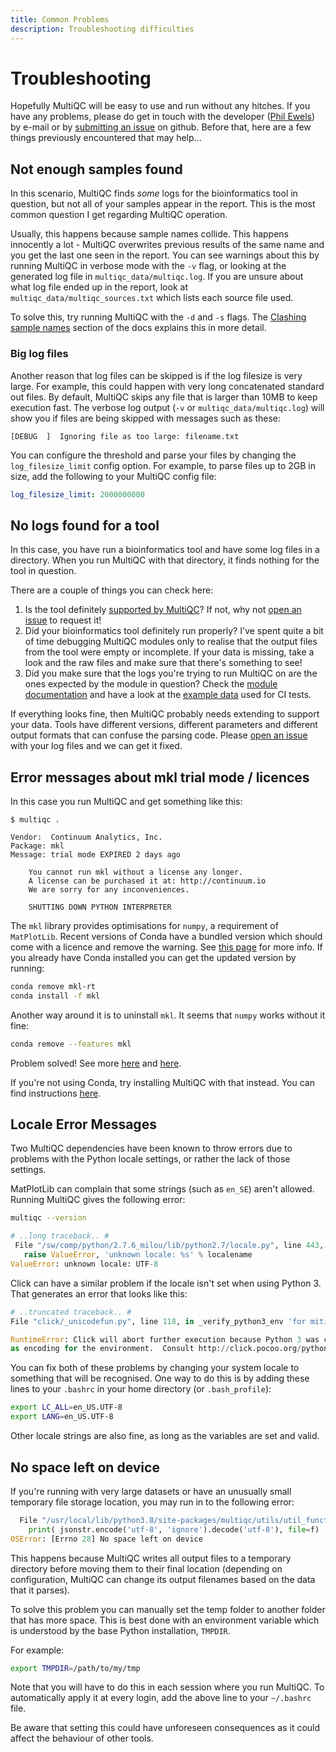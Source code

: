 ```yaml
---
title: Common Problems
description: Troubleshooting difficulties
---
```


# Troubleshooting

Hopefully MultiQC will be easy to use and run without any hitches. If you have
any problems, please do get in touch with the developer
([Phil Ewels](http://phil.ewels.co.uk)) by e-mail or by
[submitting an issue](https://github.com/ewels/MultiQC/issues/new) on github.
Before that, here are a few things previously encountered that may help...

## Not enough samples found

In this scenario, MultiQC finds _some_ logs for the bioinformatics tool
in question, but not all of your samples appear in the report. This is
the most common question I get regarding MultiQC operation.

Usually, this happens because sample names collide. This happens innocently
a lot - MultiQC overwrites previous results of the same name and you get
the last one seen in the report. You can see warnings about this by running
MultiQC in verbose mode with the `-v` flag, or looking at the generated log
file in `multiqc_data/multiqc.log`. If you are unsure about what log file
ended up in the report, look at `multiqc_data/multiqc_sources.txt` which
lists each source file used.

To solve this, try running MultiQC with the `-d` and `-s` flags.
The [Clashing sample names](http://multiqc.info/docs/#clashing-sample-names)
section of the docs explains this in more detail.

### Big log files

Another reason that log files can be skipped is if the log filesize is very
large. For example, this could happen with very long concatenated standard out
files. By default, MultiQC skips any file that is larger than 10MB to keep
execution fast. The verbose log output (`-v` or `multiqc_data/multiqc.log`) will
show you if files are being skipped with messages such as these:

```
[DEBUG  ]  Ignoring file as too large: filename.txt
```

You can configure the threshold and parse your files by changing the
`log_filesize_limit` config option. For example, to parse files up to 2GB in
size, add the following to your MultiQC config file:

```yaml
log_filesize_limit: 2000000000
```

## No logs found for a tool

In this case, you have run a bioinformatics tool and have some log files in
a directory. When you run MultiQC with that directory, it finds nothing
for the tool in question.

There are a couple of things you can check here:

1. Is the tool definitely
   [supported by MultiQC](https://github.com/ewels/MultiQC)? If not, why
   not [open an issue](https://github.com/ewels/MultiQC/issues/new) to
   request it!
2. Did your bioinformatics tool definitely run properly? I've spent quite
   a bit of time debugging MultiQC modules only to realise that the output
   files from the tool were empty or incomplete. If your data is missing,
   take a look and the raw files and make sure that there's something to see!
3. Did you make sure that the logs you're trying to run MultiQC on are the ones
   expected by the module in question? Check the [module documentation](https://multiqc.info/modules/)
   and have a look at the [example data](https://github.com/ewels/MultiQC_TestData/tree/master/data/modules) used for CI tests.

If everything looks fine, then MultiQC probably needs extending to support
your data. Tools have different versions, different parameters and different
output formats that can confuse the parsing code.
Please [open an issue](https://github.com/ewels/MultiQC/issues/new) with
your log files and we can get it fixed.

## Error messages about mkl trial mode / licences

In this case you run MultiQC and get something like this:

```
$ multiqc .

Vendor:  Continuum Analytics, Inc.
Package: mkl
Message: trial mode EXPIRED 2 days ago

    You cannot run mkl without a license any longer.
    A license can be purchased it at: http://continuum.io
    We are sorry for any inconveniences.

    SHUTTING DOWN PYTHON INTERPRETER
```

The `mkl` library provides optimisations for `numpy`, a requirement of
`MatPlotLib`. Recent versions of Conda have a bundled version which should
come with a licence and remove the warning. See
[this page](https://docs.continuum.io/mkl-optimizations/index#dismissing-mkl-trial-warnings)
for more info. If you already have Conda installed you can get the updated
version by running:

```bash
conda remove mkl-rt
conda install -f mkl
```

Another way around it is to uninstall `mkl`. It seems that `numpy` works
without it fine:

```bash
conda remove --features mkl
```

Problem solved! See more
[here](http://stackoverflow.com/questions/25204021/anaconda-running-python-cannot-run-mkl-without-a-license) and
[here](https://www.continuum.io/blog/developer-blog/anaconda-25-release-now-mkl-optimizations).

If you're not using Conda, try installing MultiQC with that instead. You
can find instructions [here](http://multiqc.info/docs/#installing-with-conda).

## Locale Error Messages

Two MultiQC dependencies have been known to throw errors due to problems
with the Python locale settings, or rather the lack of those settings.

MatPlotLib can complain that some strings (such as `en_SE`) aren't allowed.
Running MultiQC gives the following error:

```bash
multiqc --version
```

```python
# ..long traceback.. #
 File "/sw/comp/python/2.7.6_milou/lib/python2.7/locale.py", line 443, in _parse_localename
   raise ValueError, 'unknown locale: %s' % localename
ValueError: unknown locale: UTF-8
```

Click can have a similar problem if the locale isn't set when using
Python 3. That generates an error that looks like this:

```python
# ..truncated traceback.. #
File "click/_unicodefun.py", line 118, in _verify_python3_env 'for mitigation steps.' + extra)

RuntimeError: Click will abort further execution because Python 3 was configured to use ASCII
as encoding for the environment.  Consult http://click.pocoo.org/python3/for mitigation steps.
```

You can fix both of these problems by changing your system locale
to something that will be recognised. One way to do this is by adding
these lines to your `.bashrc` in your home directory (or `.bash_profile`):

```bash
export LC_ALL=en_US.UTF-8
export LANG=en_US.UTF-8
```

Other locale strings are also fine, as long as the variables are set and valid.

## No space left on device

If you're running with very large datasets or have an unusually small temporary file
storage location, you may run in to the following error:

```python
  File "/usr/local/lib/python3.8/site-packages/multiqc/utils/util_functions.py", line 71, in write_data_file
    print( jsonstr.encode('utf-8', 'ignore').decode('utf-8'), file=f)
OSError: [Errno 28] No space left on device
```

This happens because MultiQC writes all output files to a temporary directory before
moving them to their final location (depending on configuration, MultiQC can change its output filenames
based on the data that it parses).

To solve this problem you can manually set the temp folder to another folder that has more space.
This is best done with an environment variable which is understood by the base Python installation, `TMPDIR`.

For example:

```bash
export TMPDIR=/path/to/my/tmp
```

Note that you will have to do this in each session where you run MultiQC. To automatically apply
it at every login, add the above line to your `~/.bashrc` file.

Be aware that setting this could have unforeseen consequences as it could affect the behaviour of other tools.
